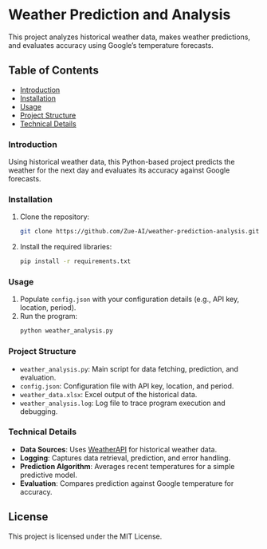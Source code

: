 
# Weather Prediction and Analysis

This project analyzes historical weather data, makes weather predictions, and evaluates accuracy using Google’s temperature forecasts.

## Table of Contents
- [Introduction](#introduction)
- [Installation](#installation)
- [Usage](#usage)
- [Project Structure](#project-structure)
- [Technical Details](#technical-details)

### Introduction
Using historical weather data, this Python-based project predicts the weather for the next day and evaluates its accuracy against Google forecasts.

### Installation
1. Clone the repository:
   ```bash
   git clone https://github.com/Zue-AI/weather-prediction-analysis.git
   ```
2. Install the required libraries:
   ```bash
   pip install -r requirements.txt
   ```

### Usage
1. Populate `config.json` with your configuration details (e.g., API key, location, period).
2. Run the program:
   ```bash
   python weather_analysis.py
   ```

### Project Structure
- `weather_analysis.py`: Main script for data fetching, prediction, and evaluation.
- `config.json`: Configuration file with API key, location, and period.
- `weather_data.xlsx`: Excel output of the historical data.
- `weather_analysis.log`: Log file to trace program execution and debugging.

### Technical Details
- **Data Sources**: Uses [WeatherAPI](https://www.weatherapi.com/) for historical weather data.
- **Logging**: Captures data retrieval, prediction, and error handling.
- **Prediction Algorithm**: Averages recent temperatures for a simple predictive model.
- **Evaluation**: Compares prediction against Google temperature for accuracy.

## License
This project is licensed under the MIT License.
